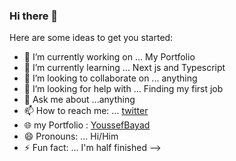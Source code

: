 ### Hi there 👋

Here are some ideas to get you started:

- 🔭 I’m currently working on ... My Portfolio
- 🌱 I’m currently learning ...  Next js and Typescript
- 👯 I’m looking to collaborate on ... anything
- 🤔 I’m looking for help with ... Finding my first job
- 💬 Ask me about ...anything
- 📫 How to reach me: ... [twitter](https://twitter.com/bayad_jo)
- 🌐 my Portfolio : [YoussefBayad](https://youssefbayad.vercel.app)
- 😄 Pronouns: ... Hi/Him 
- ⚡ Fun fact: ... I'm half finished
-->
